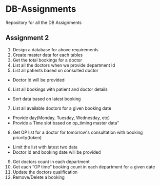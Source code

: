 # DB-Assignments
Repository for all the DB Assignments

## Assignment 2
1. Design a database for above requirements
2. Create master data for each tables
3. Get the total bookings for a doctor
4. List all the doctors when we provide department Id
5. List all patients based on consulted doctor
- Doctor Id will be provided
6. List all bookings with patient and doctor details
- Sort data based on latest booking
7. List all available doctors for a given booking date
- Provide day(Monday, Tuesday, Wednesday, etc)
- Provide a Time slot based on op_timing master data"
8. Get OP list for a doctor for tomorrow's consultation with booking priority(token)
- Limit the list with latest two data
- Doctor Id and booking date will be provided
9. Get doctors count in each department
10. Get each “OP time” booking count in each department for a given date
11. Update the doctors qualification
12. Remove/Delete a booking